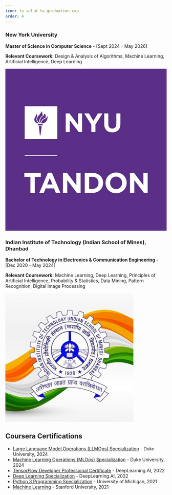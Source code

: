 ```yaml
---
icon: fa-solid fa-graduation-cap
order: 4
---
```


<div class="project-card">
  <div class="project-card-content">
      <h3>New York University</h3>
      <p><strong>Master of Science in Computer Science</strong> - [Sept 2024 - May 2026]</p>
      <p><b>Relevant Coursework:</b> Design & Analysis of Algorithms, Machine Learning, Artificial Intelligence, Deep Learning</p>
  </div>
  <img src="/assets/education/nyu_tandon.jpg" alt="nyu-tandon" class="project-card-img" />
</div>

<div class="project-card">
  <div class="project-card-content">
      <h3>Indian Institute of Technology (Indian School of Mines), Dhanbad</h3>
      <p><strong>Bachelor of Technology in Electronics & Communication Engineering</strong> - [Dec 2020 - May 2024]</p>
      <p><b>Relevant Coursework:</b> Machine Learning, Deep Learning, Principles of Artificial Intelligence, Probability & Statistics, Data Mining, Pattern Recognition, Digital Image Processing</p>
  </div>
  <img src="/assets/education/iitism.jpg" alt="iit-ism" class="project-card-img" />
</div>


## Coursera Certifications

- [Large Language Model Operations (LLMOps) Specialization](/assets/education/certifications/llmops.pdf) - Duke University, 2024
- [Machine Learning Operations (MLOps) Specialization](/assets/education/certifications/mlops.pdf) - Duke University, 2024
- [TensorFlow Developer Professional Certificate](/assets/education/certifications/tensorflow_developer.pdf) - DeepLearning.AI, 2022
- [Deep Learning Specialization](/assets/education/certifications/deep_learning.pdf) - DeepLearning.AI, 2022
- [Python 3 Programming Specialization](/assets/education/certifications/python3.pdf) - University of Michigan, 2021
- [Machine Learning](/assets/education/certifications/machine_learning.pdf) - Stanford University, 2021
